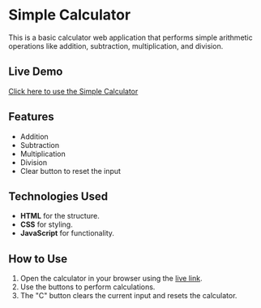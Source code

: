 # Simple Calculator

This is a basic calculator web application that performs simple arithmetic operations like addition, subtraction, multiplication, and division.

## Live Demo
[Click here to use the Simple Calculator](https://basic-calculator-kaif.netlify.app/)

## Features
- Addition
- Subtraction
- Multiplication
- Division
- Clear button to reset the input

## Technologies Used
- **HTML** for the structure.
- **CSS** for styling.
- **JavaScript** for functionality.

## How to Use
1. Open the calculator in your browser using the [live link](https://basic-calculator-kaif.netlify.app/).
2. Use the buttons to perform calculations.
3. The "C" button clears the current input and resets the calculator.


